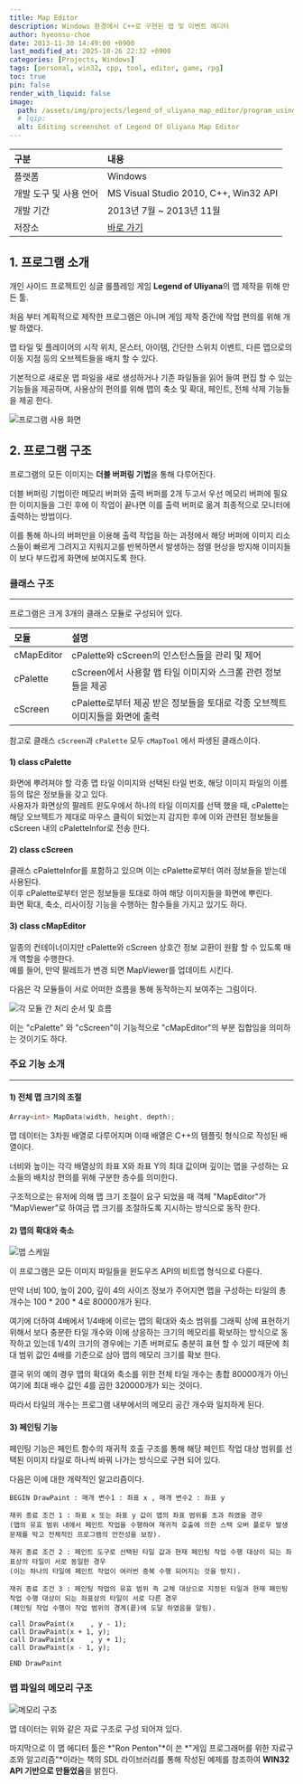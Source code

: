 ```yaml
---
title: Map Editor
description: Windows 환경에서 C++로 구현된 맵 및 이벤트 에디터
author: hyeonsu-choe
date: 2013-11-30 14:49:00 +0900
last_modified_at: 2025-10-26 22:32 +0900
categories: [Projects, Windows]
tags: [personal, win32, cpp, tool, editor, game, rpg]
toc: true
pin: false
render_with_liquid: false
image:
  path: /assets/img/projects/legend_of_uliyana_map_editor/program_using.png
  # lqip: 
  alt: Editing screenshot of Legend Of Uliyana Map Editor
---
```


| 구분 | 내용 |
|:----|:----|
|플랫폼|Windows|
|개발 도구 및 사용 언어|MS Visual Studio 2010, C++, Win32 API|
|개발 기간| 2013년 7월 ~ 2013년 11월|
|저장소| [바로 가기](https://github.com/hyeonsu-choe/uliyana-suite)|

## 1. 프로그램 소개

개인 사이드 프로젝트인 싱글 롤플레잉 게임 **Legend of Uliyana**의 맵 제작을 위해 만든 툴.

처음 부터 계획적으로 제작한 프로그램은 아니며 게임 제작 중간에 작업 편의를 위해 개발 하였다. 

맵 타일 및 플레이어의 시작 위치, 몬스터, 아이템, 간단한 스위치 이벤트, 다른 맵으로의 이동 지점 등의 오브젝트들을 배치 할 수 있다.  

기본적으로 새로운 맵 파일을 새로 생성하거나 기존 파일들을 읽어 들여 편집 할 수 있는 기능들을 제공하며, 사용상의 편의를 위해 맵의 축소 및 확대, 페인트, 전체 삭제 기능들을 제공 한다.  

![프로그램 사용 화면](/assets/img/projects/legend_of_uliyana_map_editor/program_using.png)


## 2. 프로그램 구조

프로그램의 모든 이미지는 **더블 버퍼링 기법**을 통해 다루어진다.  

더블 버퍼링 기법이란 메모리 버퍼와 출력 버퍼를 2개 두고서 우선 메모리 버퍼에 필요한 이미지들을 그린 후에 이 작업이 끝나면 이를 출력 버퍼로 옮겨 최종적으로 모니터에 출력하는 방법이다.  

이를 통해 하나의 버퍼만을 이용해 출력 작업을 하는 과정에서 해당 버퍼에 이미지 리소스들이 빠르게 그려지고 지워지고를 반복하면서 발생하는 점멸 현상을 방지해 이미지들이 보다 부드럽게 화면에 보여지도록 한다.  


### 클래스 구조
---

프로그램은 크게 3개의 클래스 모듈로 구성되어 있다.

| 모듈 | 설명 |
| :--- | :--- |
|cMapEditor|cPalette와 cScreen의 인스턴스들을 관리 및 제어|
|cPalette|cScreen에서 사용할 맵 타일 이미지와 스크롤 관련 정보들을 제공|
|cScreen|cPalette로부터 제공 받은 정보들을 토대로 각종 오브젝트 이미지들을 화면에 출력|

참고로 클래스 `cScreen`과 `cPalette` 모두 `cMapTool` 에서 파생된 클래스이다.  

#### 1) class cPalette
화면에 뿌려져야 할 각종 맵 타일 이미지와 선택된 타일 번호, 해당 이미지 파일의 이름 등의 많은 정보들을 갖고 있다.  
사용자가 화면상의 팔레트 윈도우에서 하나의 타일 이미지를 선택 했을 때, cPalette는 해당 오브젝트가 제대로 마우스 클릭이 되었는지 감지한 후에 이와 관련된 정보들을 cScreen 내의 cPaletteInfor로 전송 한다.  

#### 2) class cScreen
클래스 cPaletteInfor를 포함하고 있으며 이는 cPalette로부터 여러 정보들을 받는데 사용된다.  
이후 cPalette로부터 얻은 정보들을 토대로 하여 해당 이미지들을 화면에 뿌린다.  
화면 확대, 축소, 리사이징 기능을 수행하는 함수들을 가지고 있기도 하다.  

#### 3) class cMapEditor
일종의 컨테이너이지만 cPalette와 cScreen 상호간 정보 교환이 원활 할 수 있도록 매개 역할을 수행한다.  
예를 들어, 만약 팔레트가 변경 되면 MapViewer를 업데이트 시킨다.  

다음은 각 모듈들이 서로 어떠한 흐름을 통해 동작하는지 보여주는 그림이다.  

![각 모듈 간 처리 순서 및 흐름](/assets/img/projects/legend_of_uliyana_map_editor/object_flow.png)

이는 "cPalette" 와 "cScreen"이 기능적으로 "cMapEditor"의 부분 집합임을 의미하는 것이기도 하다.  


### 주요 기능 소개
---

#### 1) 전체 맵 크기의 조절  

```cpp
Array<int> MapData(width, height, depth);
```

맵 데이터는 3차원 배열로 다루어지며 이때 배열은 C++의 템플릿 형식으로 작성된 배열이다.  

너비와 높이는 각각 배열상의 좌표 X와 좌표 Y의 최대 값이며 깊이는 맵을 구성하는 요소들의 배치상 편의를 위해 구분한 층수를 의미한다.  

구조적으로는 유저에 의해 맵 크기 조절이 요구 되었을 때 객체 "MapEditor"가 "MapViewer"로 하여금 맵 크기를 조절하도록 지시하는 방식으로 동작 한다.  


#### 2) 맵의 확대와 축소  

![맵 스케일](/assets/img/projects/legend_of_uliyana_map_editor/map_editor_scale.png)

이 프로그램은 모든 이미지 파일들을 윈도우즈 API의 비트맵 형식으로 다룬다.  

만약 너비 100, 높이 200, 깊이 4의 사이즈 정보가 주어지면 맵을 구성하는 타일의 총 개수는 100 * 200 * 4로 80000개가 된다.  

여기에 더하여 4배에서 1/4배에 이르는 맵의 확대와 축소 범위를 그래픽 상에 표현하기 위해서 보다 충분한 타일 개수와 이에 상응하는 크기의 메모리를 확보하는 방식으로 동작하고 있는데 1/4의 크기의 경우에는 기존 버퍼로도 충분히 표현 할 수 있기 때문에 최대 범위 값인 4배를 기준으로 삼아 맵의 메모리 크기를 확보 한다.  

결국 위의 예의 경우 맵의 확대와 축소를 위한 전체 타일 개수는 총합 80000개가 아닌 여기에 최대 배수 값인 4를 곱한 320000개가 되는 것이다.  

따라서 타일의 개수는 프로그램 내부에서의 메모리 공간 개수와 일치하게 된다.  


#### 3) 페인팅 기능  

페인팅 기능은 페인트 함수의 재귀적 호출 구조를 통해 해당 페인트 작업 대상 범위를 선택된 이미지 타일로 하나씩 바꿔 나가는 방식으로 구현 되어 있다.  

다음은 이에 대한 개략적인 알고리즘이다.  

```
BEGIN DrawPaint : 매개 변수1 : 좌표 x , 매개 변수2 : 좌표 y

재귀 종료 조건 1 : 좌표 x 또는 좌표 y 값이 맵의 좌표 범위를 초과 하였을 경우
(맵의 유효 범위 내에서 페인트 작업을 수행하여 재귀적 호출에 의한 스택 오버 플로우 발생 문제를 막고 전체적인 프로그램의 안전성을 보장).

재귀 종료 조건 2 : 페인트 도구로 선택된 타일 값과 현재 페인팅 작업 수행 대상이 되는 좌표상의 타일이 서로 동일한 경우
(이는 하나의 타일에 페인트 작업이 여러번 중복 수행 되어지는 것을 방지).

재귀 종료 조건 3 : 페인팅 작업의 유효 범위 즉 교체 대상으로 지정된 타일과 현재 페인팅 작업 수행 대상이 되는 좌표상의 타일이 서로 다른 경우
(페인팅 작업 수행이 작업 범위의 경계(끝)에 도달 하였음을 알림).

call DrawPaint(x    , y - 1);
call DrawPaint(x + 1, y);
call DrawPaint(x    , y + 1);
call DrawPaint(x - 1, y);

END DrawPaint
```

### 맵 파일의 메모리 구조

![메모리 구조](/assets/img/projects/legend_of_uliyana_map_editor/memory_structure.png)

맵 데이터는 위와 같은 자료 구조로 구성 되어져 있다.  

마지막으로 이 맵 에디터 툴은 *"Ron Penton"*이 쓴 *"게임 프로그래머를 위한 자료구조와 알고리즘"*이라는 책의 SDL 라이브러리를 통해 작성된 예제를 참조하여 **WIN32 API 기반으로 만들었음**을 밝힌다.
